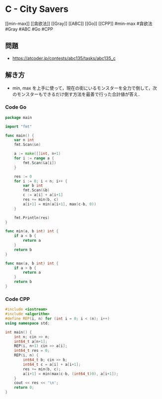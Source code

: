 # C - City Savers
[[min-max]] [[貪欲法]] [[Gray]] [[ABC]] [[Go]] [[CPP]]
#min-max #貪欲法 #Gray #ABC #Go #CPP

## 問題
- https://atcoder.jp/contests/abc135/tasks/abc135_c

## 解き方
- min, max を上手に使って，現在の街にいるモンスターを全力で倒して，次のモンスターもできるだけ倒す方法を最善で行った合計値が答え．

### Code Go
```go
package main

import "fmt"

func main() {
	var n int
	fmt.Scan(&n)

	a := make([]int, n+1)
	for i := range a {
		fmt.Scan(&a[i])
	}

	res := 0
	for i := 0; i < n; i++ {
		var b int
		fmt.Scan(&b)
		c := a[i] + a[i+1]
		res += min(b, c)
		a[i+1] = min(a[i+1], max(c-b, 0))
	}

	fmt.Println(res)
}

func min(a, b int) int {
	if a < b {
		return a
	}
	return b
}

func max(a, b int) int {
	if a > b {
		return a
	}
	return b
}
```

### Code CPP
```c++
#include <iostream>
#include <algorithm>
#define REP(i, n) for (int i = 0; i < (n); i++)
using namespace std;

int main() {
	int n; cin >> n;
	int64_t a[n+1];
	REP(i, n+1) cin >> a[i];
	int64_t res = 0;
	REP(i, n) {
		int64_t b; cin >> b;
		int64_t c = a[i] + a[i+1];
		res += min(b, c);
		a[i+1] = min(max(c-b, (int64_t)0), a[i+1]);
	}
	cout << res << '\n';
	return 0;
}
```
